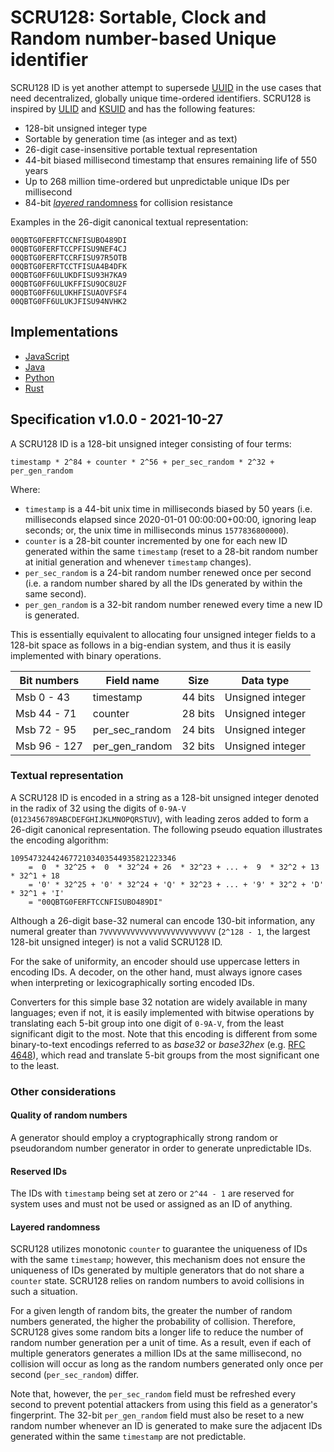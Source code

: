 # SCRU128: Sortable, Clock and Random number-based Unique identifier

SCRU128 ID is yet another attempt to supersede [UUID] in the use cases that need
decentralized, globally unique time-ordered identifiers. SCRU128 is inspired by
[ULID] and [KSUID] and has the following features:

- 128-bit unsigned integer type
- Sortable by generation time (as integer and as text)
- 26-digit case-insensitive portable textual representation
- 44-bit biased millisecond timestamp that ensures remaining life of 550 years
- Up to 268 million time-ordered but unpredictable unique IDs per millisecond
- 84-bit [_layered_ randomness](#layered-randomness) for collision resistance

Examples in the 26-digit canonical textual representation:

```
00QBTG0FERFTCCNFISUBO489DI
00QBTG0FERFTCCPFISU9NEF4CJ
00QBTG0FERFTCCRFISU97R5OTB
00QBTG0FERFTCCTFISUA4B4DFK
00QBTG0FF6ULUKDFISU93H7KA9
00QBTG0FF6ULUKFFISU9OC8U2F
00QBTG0FF6ULUKHFISUAOVFSF4
00QBTG0FF6ULUKJFISU94NVHK2
```

[uuid]: https://en.wikipedia.org/wiki/Universally_unique_identifier
[ulid]: https://github.com/ulid/spec
[ksuid]: https://github.com/segmentio/ksuid

## Implementations

- [JavaScript](https://github.com/scru128/javascript)
- [Java](https://github.com/scru128/java)
- [Python](https://github.com/scru128/python)
- [Rust](https://github.com/scru128/rust)

## Specification v1.0.0 - 2021-10-27

A SCRU128 ID is a 128-bit unsigned integer consisting of four terms:

```
timestamp * 2^84 + counter * 2^56 + per_sec_random * 2^32 + per_gen_random
```

Where:

- `timestamp` is a 44-bit unix time in milliseconds biased by 50 years (i.e.
  milliseconds elapsed since 2020-01-01 00:00:00+00:00, ignoring leap seconds;
  or, the unix time in milliseconds minus `1577836800000`).
- `counter` is a 28-bit counter incremented by one for each new ID generated
  within the same `timestamp` (reset to a 28-bit random number at initial
  generation and whenever `timestamp` changes).
- `per_sec_random` is a 24-bit random number renewed once per second (i.e. a
  random number shared by all the IDs generated by within the same second).
- `per_gen_random` is a 32-bit random number renewed every time a new ID is
  generated.

This is essentially equivalent to allocating four unsigned integer fields to a
128-bit space as follows in a big-endian system, and thus it is easily
implemented with binary operations.

| Bit numbers  | Field name     | Size    | Data type        |
| ------------ | -------------- | ------- | ---------------- |
| Msb 0 - 43   | timestamp      | 44 bits | Unsigned integer |
| Msb 44 - 71  | counter        | 28 bits | Unsigned integer |
| Msb 72 - 95  | per_sec_random | 24 bits | Unsigned integer |
| Msb 96 - 127 | per_gen_random | 32 bits | Unsigned integer |

### Textual representation

A SCRU128 ID is encoded in a string as a 128-bit unsigned integer denoted in the
radix of 32 using the digits of `0-9A-V` (`0123456789ABCDEFGHIJKLMNOPQRSTUV`),
with leading zeros added to form a 26-digit canonical representation. The
following pseudo equation illustrates the encoding algorithm:

```
1095473244246772103403544935821223346
    =  0  * 32^25 +  0  * 32^24 + 26  * 32^23 + ... +  9  * 32^2 + 13  * 32^1 + 18
    = '0' * 32^25 + '0' * 32^24 + 'Q' * 32^23 + ... + '9' * 32^2 + 'D' * 32^1 + 'I'
    = "00QBTG0FERFTCCNFISUBO489DI"
```

Although a 26-digit base-32 numeral can encode 130-bit information, any numeral
greater than `7VVVVVVVVVVVVVVVVVVVVVVVVV` (`2^128 - 1`, the largest 128-bit
unsigned integer) is not a valid SCRU128 ID.

For the sake of uniformity, an encoder should use uppercase letters in encoding
IDs. A decoder, on the other hand, must always ignore cases when interpreting or
lexicographically sorting encoded IDs.

Converters for this simple base 32 notation are widely available in many
languages; even if not, it is easily implemented with bitwise operations by
translating each 5-bit group into one digit of `0-9A-V`, from the least
significant digit to the most. Note that this encoding is different from some
binary-to-text encodings referred to as _base32_ or _base32hex_ (e.g. [RFC
4648]), which read and translate 5-bit groups from the most significant one to
the least.

[rfc 4648]: https://www.ietf.org/rfc/rfc4648.txt

### Other considerations

#### Quality of random numbers

A generator should employ a cryptographically strong random or pseudorandom
number generator in order to generate unpredictable IDs.

#### Reserved IDs

The IDs with `timestamp` being set at zero or `2^44 - 1` are reserved for system
uses and must not be used or assigned as an ID of anything.

#### Layered randomness

SCRU128 utilizes monotonic `counter` to guarantee the uniqueness of IDs with the
same `timestamp`; however, this mechanism does not ensure the uniqueness of IDs
generated by multiple generators that do not share a `counter` state. SCRU128
relies on random numbers to avoid collisions in such a situation.

For a given length of random bits, the greater the number of random numbers
generated, the higher the probability of collision. Therefore, SCRU128 gives
some random bits a longer life to reduce the number of random number generation
per a unit of time. As a result, even if each of multiple generators generates a
million IDs at the same millisecond, no collision will occur as long as the
random numbers generated only once per second (`per_sec_random`) differ.

Note that, however, the `per_sec_random` field must be refreshed every second to
prevent potential attackers from using this field as a generator's fingerprint.
The 32-bit `per_gen_random` field must also be reset to a new random number
whenever an ID is generated to make sure the adjacent IDs generated within the
same `timestamp` are not predictable.
